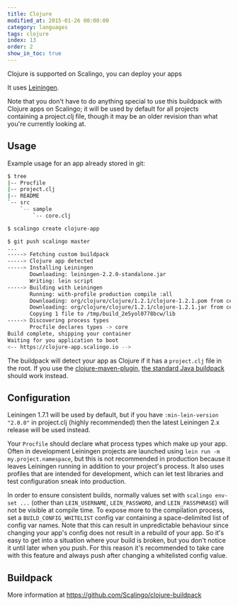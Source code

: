 ```yaml
---
title: Clojure
modified_at: 2015-01-26 00:00:00
category: languages
tags: clojure
index: 13
order: 2
show_in_toc: true
---
```


Clojure is supported on Scalingo, you can deploy your apps

It uses [Leiningen](http://leiningen.org).

Note that you don't have to do anything special to use this buildpack
with Clojure apps on Scalingo; it will be used by default for all
projects containing a project.clj file, though it may be an older
revision than what you're currently looking at.

## Usage

Example usage for an app already stored in git:

```bash
$ tree
|-- Procfile
|-- project.clj
|-- README
`-- src
    `-- sample
        `-- core.clj

$ scalingo create clojure-app

$ git push scalingo master
...
-----> Fetching custom buildpack
-----> Clojure app detected
-----> Installing Leiningen
       Downloading: leiningen-2.2.0-standalone.jar
       Writing: lein script
-----> Building with Leiningen
       Running: with-profile production compile :all
       Downloading: org/clojure/clojure/1.2.1/clojure-1.2.1.pom from central
       Downloading: org/clojure/clojure/1.2.1/clojure-1.2.1.jar from central
       Copying 1 file to /tmp/build_2e5yol0778bcw/lib
-----> Discovering process types
       Procfile declares types -> core
Build complete, shipping your container
Waiting for you application to boot
<-- https://clojure-app.scalingo.io -->
```

The buildpack will detect your app as Clojure if it has a
`project.clj` file in the root. If you use the
[clojure-maven-plugin](https://github.com/talios/clojure-maven-plugin),
[the standard Java buildpack](http://github.com/Scalingo/java-buildpack)
should work instead.

## Configuration

Leiningen 1.7.1 will be used by default, but if you have
`:min-lein-version "2.0.0"` in project.clj (highly recommended) then
the latest Leiningen 2.x release will be used instead.

Your `Procfile` should declare what process types which make up your
app. Often in development Leiningen projects are launched using `lein
run -m my.project.namespace`, but this is not recommended in
production because it leaves Leiningen running in addition to your
project's process. It also uses profiles that are intended for
development, which can let test libraries and test configuration sneak
into production.

In order to ensure consistent builds, normally values set with `scalingo
env-set ...` (other than `LEIN_USERNAME`, `LEIN_PASSWORD`, and
`LEIN_PASSPHRASE`) will not be visible at compile time. To expose more
to the compilation process, set a `BUILD_CONFIG_WHITELIST` config var
containing a space-delimited list of config var names. Note that this
can result in unpredictable behaviour since changing your app's config
does not result in a rebuild of your app. So it's easy to get into a
situation where your build is broken, but you don't notice it until
later when you push. For this reason it's recommended to take care
with this feature and always push after changing a whitelisted config
value.

## Buildpack

More information at https://github.com/Scalingo/clojure-buildpack
